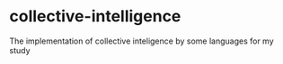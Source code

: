 collective-intelligence
=======================

The implementation of collective inteligence by some languages for  my study